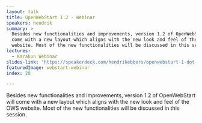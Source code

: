 ```yaml
---
layout: talk
title: OpenWebStart 1.2 - Webinar
speakers: hendrik
summary: >
  Besides new functionalities and improvements, version 1.2 of OpenWebStart will
  come with a new layout which aligns with the new look and feel of the OWS
  website. Most of the new functionalities will be discussed in this session.
lectures:
  - Karakun Webinar
slides-link: 'https://speakerdeck.com/hendrikebbers/openwebstart-1-dot-2-0-webinar'
featuredImage: webstart-webinar
index: 28

---
```


Besides new functionalities and improvements, version 1.2 of OpenWebStart will come with a new layout which aligns with the new look and feel of the OWS website. Most of the new functionalities will be discussed in this session.
